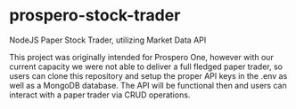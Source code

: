 # prospero-stock-trader
NodeJS Paper Stock Trader, utilizing Market Data API

This project was originally intended for Prospero One, however with our current capacity
we were not able to deliver a full fledged paper trader, so users can clone this repository
and setup the proper API keys in the .env as well as a MongoDB database. The API will be 
functional then and users can interact with a paper trader via CRUD operations.
